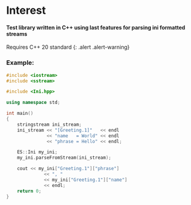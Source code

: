 # Interest

#### Test library written in C++ using last features for parsing ini formatted streams

Requires C++ 20 standard
{: .alert .alert-warning}

### Example:
```c++
#include <iostream>
#include <sstream>

#include <Ini.hpp>

using namespace std;

int main()
{
    stringstream ini_stream;
    ini_stream << "[Greeting.1]"   << endl
               << "name   = World" << endl
               << "phrase = Hello" << endl;

    ES::Ini my_ini;
    my_ini.parseFromStream(ini_stream);

    cout << my_ini["Greeting.1"]["phrase"]
              << ", "
              << my_ini["Greeting.1"]["name"]
              << endl;
    return 0;
}

```
